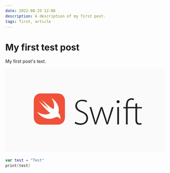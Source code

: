 ```yaml
---
date: 2022-08-25 12:08
description: A description of my first post.
tags: first, article
---
```

# My first test post

My first post's text.

![image text](../../swift.jpg)

```swift
var test = "Test"
print(test)
```

